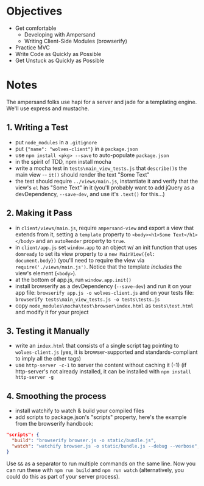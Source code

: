 # Objectives

* Get comfortable
  * Developing with Ampersand
  * Writing Client-Side Modules (browserify)
* Practice MVC
* Write Code as Quickly as Possible
* Get Unstuck as Quickly as Possible

# Notes

The ampersand folks use hapi for a server and jade for a templating engine. We'll use express and mustache. 

## 1. Writing a Test

- put `node_modules` in a `.gitignore`
- put `{"name": "wolves-client"}` in a `package.json`
- use `npm install <pkg> --save` to auto-populate `package.json`
- in the spirit of TDD, npm install mocha
- write a mocha test in `tests\main_view_tests.js` that `describe()`s the main view -- `it()` should render the text "Some Text"
- the test should require `../views/main.js`, instantiate it and verify that the view's `el` has "Some Text" in it (you'll probably want to add jQuery as a devDependency, `--save-dev`, and use it's `.text()` for this...)

## 2. Making it Pass
- in `client/views/main.js`, require `ampersand-view` and export a view that extends from it, setting a `template` property to `<body><h1>Some Text</h1></body>` and an `autoRender` property to `true`.
- in `client/app.js` set `window.app` to an object w/ an init function that uses `domready` to set its view property to a `new MainView({el: document.body})` (you'll need to require the view via `require('./views/main.js')`. Notice that the template *includes* the view's element (`<body>`).
- at the bottom of app.js, run `window.app.init()`
- install browserify as a devDependency (`--save-dev`) and run it on your app file: `browserify app.js -o wolves-client.js` and on your tests file: `browserify tests\main_view_tests.js -o tests\tests.js`
- copy `node_modules\mocha\test\browser\index.html` as `tests\test.html` and modify it for your project

## 3. Testing it Manually
- write an `index.html` that consists of a single script tag pointing to `wolves-client.js` (yes, it is browser-supported and standards-compliant to imply all the other tags)
- use `http-server -c-1` to server the content without caching it (-1) (if http-server's not already installed, it can be installed with `npm install http-server -g`

## 4. Smoothing the process
- install watchify to watch & build your compiled files
- add scripts to package.json's "scripts" property, here's the example from the browserify handbook:

```json
"scripts": {
  "build": "browserify browser.js -o static/bundle.js",
  "watch": "watchify browser.js -o static/bundle.js --debug --verbose",
}
```

Use ` && ` as a separator to run multiple commands on the same line. Now you can run these with `npm run build` and `npm run watch` (alternatively, you could do this as part of your server process).
